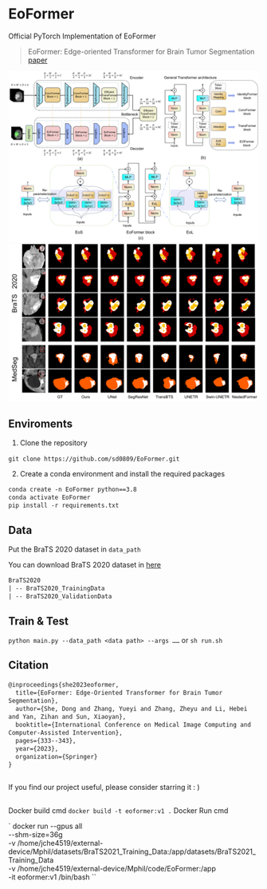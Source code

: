 # EoFormer
Official PyTorch Implementation of EoFormer

> EoFormer: Edge-oriented Transformer for Brain Tumor Segmentation [paper](https://link.springer.com/chapter/10.1007/978-3-031-43901-8_32)

![pipeline](./images/main.png)
![pipeline](./images/visualize.png)

## Enviroments
1. Clone the repository

`git clone https://github.com/sd0809/EoFormer.git`

2. Create a conda environment and install the required packages

```
conda create -n EoFormer python==3.8
conda activate EoFormer
pip install -r requirements.txt
```

## Data
Put the BraTS 2020 dataset in `data_path`

You can download BraTS 2020 dataset in [here](https://www.med.upenn.edu/cbica/brats2020/data.html)

```
BraTS2020
| -- BraTS2020_TrainingData
| -- BraTS2020_ValidationData
```

## Train & Test
`python main.py --data_path <data path> --args ……` or `sh run.sh`
## Citation
```
@inproceedings{she2023eoformer,
  title={EoFormer: Edge-Oriented Transformer for Brain Tumor Segmentation},
  author={She, Dong and Zhang, Yueyi and Zhang, Zheyu and Li, Hebei and Yan, Zihan and Sun, Xiaoyan},
  booktitle={International Conference on Medical Image Computing and Computer-Assisted Intervention},
  pages={333--343},
  year={2023},
  organization={Springer}
}
```

## 
If you find our project useful, please consider starring it  : )

##
Docker build cmd
`docker build -t eoformer:v1 .`
Docker Run cmd

`
docker run --gpus all \
    --shm-size=36g \
    -v /home/jche4519/external-device/Mphil/datasets/BraTS2021_Training_Data:/app/datasets/BraTS2021_Training_Data \
    -v /home/jche4519/external-device/Mphil/code/EoFormer:/app \
    -it eoformer:v1 /bin/bash
``